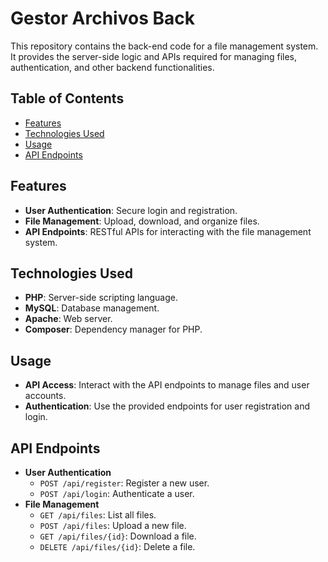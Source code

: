 # Gestor Archivos Back

This repository contains the back-end code for a file management system. It provides the server-side logic and APIs required for managing files, authentication, and other backend functionalities.

## Table of Contents

- [Features](#features)
- [Technologies Used](#technologies-used)
- [Usage](#usage)
- [API Endpoints](#api-endpoints)

## Features

- **User Authentication**: Secure login and registration.
- **File Management**: Upload, download, and organize files.
- **API Endpoints**: RESTful APIs for interacting with the file management system.

## Technologies Used

- **PHP**: Server-side scripting language.
- **MySQL**: Database management.
- **Apache**: Web server.
- **Composer**: Dependency manager for PHP.

## Usage

- **API Access**: Interact with the API endpoints to manage files and user accounts.
- **Authentication**: Use the provided endpoints for user registration and login.

## API Endpoints

- **User Authentication**
  - `POST /api/register`: Register a new user.
  - `POST /api/login`: Authenticate a user.
- **File Management**
  - `GET /api/files`: List all files.
  - `POST /api/files`: Upload a new file.
  - `GET /api/files/{id}`: Download a file.
  - `DELETE /api/files/{id}`: Delete a file.
